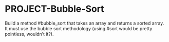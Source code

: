 # PROJECT-Bubble-Sort

Build a method #bubble_sort that takes an array and returns a sorted array. It must use the bubble sort methodology (using #sort would be pretty pointless, wouldn’t it?).
